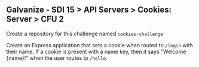 Galvanize - SDI 15 > API Servers > Cookies: Server > CFU 2
---

Create a repository for this challenge named `cookies-challenge`

Create an Express application that sets a cookie when routed to `/login` with their name. If a cookie is present with a name key, then it says "Welcome {name}!" when the user routes to `/hello`.